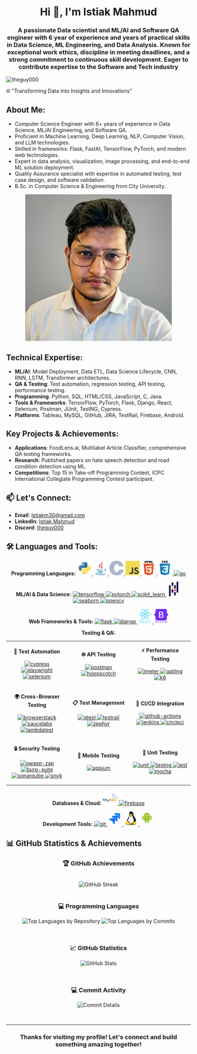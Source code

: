 <h1 align="center">Hi 👋, I'm Istiak Mahmud</h1>
<h3 align="center">A passionate Data scientist and ML/AI and Software QA engineer with 6 year of experience and years of practical skills in Data Science, ML Engineering, and Data Analysis. Known for exceptional work ethics, discipline in meeting deadlines, and a strong commitment to continuous skill development. Eager to contribute expertise to the Software and Tech industry</h3>

<p align="left"> <img src="https://komarev.com/ghpvc/?username=theguy000&label=Profile%20views&color=0e75b6&style=flat" alt="theguy000" /> </p>

🌐 "Transforming Data into Insights and Innovations"

## About Me:

   - Computer Science Engineer with 6+ years of experience in Data Science, ML/AI Engineering, and Software QA.
   - Proficient in Machine Learning, Deep Learning, NLP, Computer Vision, and LLM technologies.
   - Skilled in frameworks: Flask, FastAI, TensorFlow, PyTorch, and modern web technologies.
   - Expert in data analysis, visualization, image processing, and end-to-end ML solution deployment.
   - Quality Assurance specialist with expertise in automated testing, test case design, and software validation.
   - B.Sc. in Computer Science & Engineering from City University.

<div align="center">
<img alt="Coding" width="400" src="https://github.com/theguy000/theguy000/blob/main/me.png">
</div>

## Technical Expertise:

   - **ML/AI**: Model Deployment, Data ETL, Data Science Lifecycle, CNN, RNN, LSTM, Transformer architectures.
   - **QA & Testing**: Test automation, regression testing, API testing, performance testing.
   - **Programming**: Python, SQL, HTML/CSS, JavaScript, C, Java.
   - **Tools & Frameworks**: TensorFlow, PyTorch, Flask, Django, React, Selenium, Postman, JUnit, TestNG, Cypress.
   - **Platforms**: Tableau, MySQL, GitHub, JIRA, TestRail, Firebase, Android.

## Key Projects & Achievements:

   - **Applications**: FoodLens.ai, Multilabel Article Classifier, comprehensive QA testing frameworks.
   - **Research**: Published papers on hate speech detection and road condition detection using ML.
   - **Competitions**: Top 15 in Take-off Programming Contest, ICPC International Collegiate Programming Contest participant.

## 📫 Let's Connect:

   - **Email**: Istiakm30@gmail.com
   - **LinkedIn**: [Istiak Mahmud](https://www.linkedin.com/in/theguy007/)
   - **Discord**: [theguy000](https://discord.gg/6CtWVWV)

## 🛠️ Languages and Tools:

<div align="center">

**Programming Languages:**
<a href="https://www.python.org" target="_blank" rel="noreferrer"> <img src="https://raw.githubusercontent.com/devicons/devicon/master/icons/python/python-original.svg" alt="python" width="40" height="40"/> </a>
<a href="https://www.java.com" target="_blank" rel="noreferrer"> <img src="https://raw.githubusercontent.com/devicons/devicon/master/icons/java/java-original.svg" alt="java" width="40" height="40"/> </a>
<a href="https://www.cprogramming.com/" target="_blank" rel="noreferrer"> <img src="https://raw.githubusercontent.com/devicons/devicon/master/icons/c/c-original.svg" alt="c" width="40" height="40"/> </a>
<a href="https://developer.mozilla.org/en-US/docs/Web/JavaScript" target="_blank" rel="noreferrer"> <img src="https://raw.githubusercontent.com/devicons/devicon/master/icons/javascript/javascript-original.svg" alt="javascript" width="40" height="40"/> </a>
<a href="https://www.w3.org/html/" target="_blank" rel="noreferrer"> <img src="https://raw.githubusercontent.com/devicons/devicon/master/icons/html5/html5-original-wordmark.svg" alt="html5" width="40" height="40"/> </a>
<a href="https://www.w3schools.com/css/" target="_blank" rel="noreferrer"> <img src="https://raw.githubusercontent.com/devicons/devicon/master/icons/css3/css3-original-wordmark.svg" alt="css3" width="40" height="40"/> </a>
<a href="https://golang.org" target="_blank" rel="noreferrer"> <img src="https://www.vectorlogo.zone/logos/golang/golang-icon.svg" alt="go" width="40" height="40"/> </a>

**ML/AI & Data Science:**
<a href="https://www.tensorflow.org" target="_blank" rel="noreferrer"> <img src="https://www.vectorlogo.zone/logos/tensorflow/tensorflow-icon.svg" alt="tensorflow" width="40" height="40"/> </a>
<a href="https://pytorch.org/" target="_blank" rel="noreferrer"> <img src="https://www.vectorlogo.zone/logos/pytorch/pytorch-icon.svg" alt="pytorch" width="40" height="40"/> </a>
<a href="https://scikit-learn.org/" target="_blank" rel="noreferrer"> <img src="https://upload.wikimedia.org/wikipedia/commons/0/05/Scikit_learn_logo_small.svg" alt="scikit_learn" width="40" height="40"/> </a>
<a href="https://pandas.pydata.org/" target="_blank" rel="noreferrer"> <img src="https://raw.githubusercontent.com/devicons/devicon/2ae2a900d2f041da66e950e4d48052658d850630/icons/pandas/pandas-original.svg" alt="pandas" width="40" height="40"/> </a>
<a href="https://seaborn.pydata.org/" target="_blank" rel="noreferrer"> <img src="https://seaborn.pydata.org/_images/logo-mark-lightbg.svg" alt="seaborn" width="40" height="40"/> </a>
<a href="https://opencv.org/" target="_blank" rel="noreferrer"> <img src="https://www.vectorlogo.zone/logos/opencv/opencv-icon.svg" alt="opencv" width="40" height="40"/> </a>

**Web Frameworks & Tools:**
<a href="https://flask.palletsprojects.com/en/stable/" target="_blank" rel="noreferrer"> <img src="https://www.vectorlogo.zone/logos/palletsprojects_flask/palletsprojects_flask-icon~v2.svg" alt="flask" width="40" height="40"/> </a>
<a href="https://www.djangoproject.com/" target="_blank" rel="noreferrer"> <img src="https://cdn.worldvectorlogo.com/logos/django.svg" alt="django" width="40" height="40"/> </a>
<a href="https://reactjs.org/" target="_blank" rel="noreferrer"> <img src="https://raw.githubusercontent.com/devicons/devicon/master/icons/react/react-original-wordmark.svg" alt="react" width="40" height="40"/> </a>
<a href="https://getbootstrap.com" target="_blank" rel="noreferrer"> <img src="https://raw.githubusercontent.com/devicons/devicon/master/icons/bootstrap/bootstrap-plain-wordmark.svg" alt="bootstrap" width="40" height="40"/> </a>

**Testing & QA:**

<table align="center">
<tr>
<td align="center" width="200">

**🔧 Test Automation**
<br><br>
<a href="https://cypress.io" target="_blank" rel="noreferrer"> <img src="https://cdn.simpleicons.org/cypress" alt="cypress" width="45" height="45"/> </a>
<a href="https://playwright.dev" target="_blank" rel="noreferrer"> <img src="https://cdn.jsdelivr.net/npm/simple-icons/icons/playwright.svg" alt="playwright" width="45" height="45"/> </a>
<a href="https://www.selenium.dev" target="_blank" rel="noreferrer"> <img src="https://cdn.simpleicons.org/selenium" alt="selenium" width="45" height="45"/> </a>

</td>
<td align="center" width="200">

**🌐 API Testing**
<br><br>
<a href="https://postman.com" target="_blank" rel="noreferrer"> <img src="https://cdn.simpleicons.org/postman" alt="postman" width="45" height="45"/> </a>
<a href="https://hoppscotch.io" target="_blank" rel="noreferrer"> <img src="https://cdn.simpleicons.org/hoppscotch" alt="hoppscotch" width="45" height="45"/> </a>

</td>
<td align="center" width="200">

**⚡ Performance Testing**
<br><br>
<a href="https://jmeter.apache.org" target="_blank" rel="noreferrer"> <img src="https://cdn.simpleicons.org/apachejmeter" alt="jmeter" width="45" height="45"/> </a>
<a href="https://gatling.io" target="_blank" rel="noreferrer"> <img src="https://cdn.simpleicons.org/gatling" alt="gatling" width="45" height="45"/> </a>
<a href="https://k6.io" target="_blank" rel="noreferrer"> <img src="https://cdn.simpleicons.org/k6" alt="k6" width="45" height="45"/> </a>

</td>
</tr>
<tr>
<td align="center" width="200">

**🌍 Cross-Browser Testing**
<br><br>
<a href="https://www.browserstack.com" target="_blank" rel="noreferrer"> <img src="https://www.vectorlogo.zone/logos/browserstack/browserstack-icon.svg" alt="browserstack" width="45" height="45"/> </a>
<a href="https://saucelabs.com" target="_blank" rel="noreferrer"> <img src="https://cdn.simpleicons.org/saucelabs" alt="saucelabs" width="45" height="45"/> </a>
<a href="https://www.lambdatest.com" target="_blank" rel="noreferrer">
  <img src="https://cdn.brandfetch.io/idp9sJ7EgD/theme/light/symbol.svg?c=1bxid64Mup7aczewSAYMX&t=1700519446130" alt="lambdatest" width="45" height="45"/>
</a>

</td>
<td align="center" width="200">

**📋 Test Management**
<br><br>
<a href="https://www.tricentis.com/products/qtest" target="_blank" rel="noreferrer"> <img src="https://cdn.simpleicons.org/tricentis" alt="qtest" width="45" height="45"/> </a>
<a href="https://www.gurock.com/testrail" target="_blank" rel="noreferrer"> <img src="https://cdn.simpleicons.org/testrail" alt="testrail" width="45" height="45"/> </a>
<a href="https://smartbear.com/product/zephyr" target="_blank" rel="noreferrer"> <img src="https://www.vectorlogo.zone/logos/getzephyr/getzephyr-icon.svg" alt="zephyr" width="45" height="45"/> </a>

</td>
<td align="center" width="200">

**🔄 CI/CD Integration**
<br><br>
<a href="https://github.com/features/actions" target="_blank" rel="noreferrer"> <img src="https://cdn.simpleicons.org/githubactions" alt="github-actions" width="45" height="45"/> </a>
<a href="https://jenkins.io" target="_blank" rel="noreferrer"> <img src="https://cdn.simpleicons.org/jenkins" alt="jenkins" width="45" height="45"/> </a>
<a href="https://circleci.com" target="_blank" rel="noreferrer"> <img src="https://cdn.simpleicons.org/circleci" alt="circleci" width="45" height="45"/> </a>

</td>
</tr>
<tr>
<td align="center" width="200">

**🔒 Security Testing**
<br><br>
<a href="https://owasp.org/www-project-zap" target="_blank" rel="noreferrer"> <img src="https://cdn.simpleicons.org/owasp" alt="owasp-zap" width="45" height="45"/> </a>
<a href="https://portswigger.net/burp" target="_blank" rel="noreferrer"> <img src="https://cdn.simpleicons.org/burpsuite" alt="burp-suite" width="45" height="45"/> </a>
<a href="https://sonarqube.org" target="_blank" rel="noreferrer"> <img src="https://cdn.jsdelivr.net/npm/simple-icons/icons/sonarqube.svg" alt="sonarqube" width="45" height="45"/> </a>
<a href="https://snyk.io" target="_blank" rel="noreferrer"> <img src="https://cdn.simpleicons.org/snyk" alt="snyk" width="45" height="45"/> </a>

</td>
<td align="center" width="200">

**📱 Mobile Testing**
<br><br>
<a href="https://appium.io" target="_blank" rel="noreferrer"> <img src="https://cdn.simpleicons.org/appium" alt="appium" width="45" height="45"/> </a>

</td>
<td align="center" width="200">

**🧪 Unit Testing**
<br><br>
<a href="https://junit.org/junit5/" target="_blank" rel="noreferrer"> <img src="https://junit.org/junit5/assets/img/junit5-logo.png" alt="junit" width="45" height="45"/> </a>
<a href="https://testng.org" target="_blank" rel="noreferrer"> <img src="https://avatars.githubusercontent.com/u/12528662?s=200&v=4" alt="testng" width="45" height="45"/> </a>
<a href="https://jestjs.io" target="_blank" rel="noreferrer"> <img src="https://www.vectorlogo.zone/logos/jestjsio/jestjsio-icon.svg" alt="jest" width="45" height="45"/> </a>
<a href="https://mochajs.org" target="_blank" rel="noreferrer"> <img src="https://www.vectorlogo.zone/logos/mochajs/mochajs-icon.svg" alt="mocha" width="45" height="45"/> </a>

</td>
</tr>
</table>

**Databases & Cloud:**
<a href="https://www.mysql.com/" target="_blank" rel="noreferrer"> <img src="https://raw.githubusercontent.com/devicons/devicon/master/icons/mysql/mysql-original-wordmark.svg" alt="mysql" width="40" height="40"/> </a>
<a href="https://firebase.google.com/" target="_blank" rel="noreferrer"> <img src="https://www.vectorlogo.zone/logos/firebase/firebase-icon.svg" alt="firebase" width="40" height="40"/> </a>

**Development Tools:**
<a href="https://git-scm.com/" target="_blank" rel="noreferrer"> <img src="https://www.vectorlogo.zone/logos/git-scm/git-scm-icon.svg" alt="git" width="40" height="40"/> </a>
<a href="https://www.atlassian.com/software/jira" target="_blank" rel="noreferrer"> <img src="https://raw.githubusercontent.com/devicons/devicon/master/icons/jira/jira-original.svg" alt="jira" width="40" height="40"/> </a>
<a href="https://www.linux.org/" target="_blank" rel="noreferrer"> <img src="https://raw.githubusercontent.com/devicons/devicon/master/icons/linux/linux-original.svg" alt="linux" width="40" height="40"/> </a>
<a href="https://developer.android.com" target="_blank" rel="noreferrer"> <img src="https://raw.githubusercontent.com/devicons/devicon/master/icons/android/android-original-wordmark.svg" alt="android" width="40" height="40"/> </a>

</div>

## 📊 GitHub Statistics & Achievements

<!-- GitHub's Native Achievements -->
<div align="center">
  <h3>🏆 GitHub Achievements</h3>
</div>

<br/>

<!-- GitHub Streak  with github dark theme -->
<div align="center">
  <img src="https://streak-stats.demolab.com/?user=theguy000&theme=github-dark&ring=FFA500&fire=FFD700&currStreakLabel=FFA500&hide_border=true" alt="GitHub Streak" />
</div>

<br/>

<!-- Consolidated Language Statistics -->
<div align="center">
  <h3>💻 Programming Languages</h3>
  <p align="center">
    <img src="https://github-profile-summary-cards.vercel.app/api/cards/repos-per-language?username=theguy000&theme=github_dark" alt="Top Languages by Repository" />
    <img src="https://github-profile-summary-cards.vercel.app/api/cards/most-commit-language?username=theguy000&theme=github_dark" alt="Top Languages by Commits" />
  </p>
</div>

<br/>

<!-- Essential Statistics -->
<div align="center">
  <h3>📈 GitHub Statistics</h3>
  <p align="center">
    <img src="https://github-readme-stats.vercel.app/api?username=theguy000&show_icons=true&theme=github_dark&count_private=true&rank_icon=github&include_all_commits=true&hide=issues&show=prs_merged,comments" alt="GitHub Stats" />
  </p>
</div>

<br/>

<!-- Commit Statistics -->
<div align="center">
  <h3>💻 Commit Activity</h3>
  <p align="center">
    <img src="https://github-profile-summary-cards.vercel.app/api/cards/profile-details?username=theguy000&theme=github_dark" alt="Commit Details" />
  </p>
</div>

<br/>

---

<div align="center">
  <h3>Thanks for visiting my profile! Let's connect and build something amazing together!</h3>
</div>

